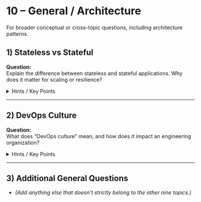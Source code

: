 # 10 – General / Architecture

For broader conceptual or cross-topic questions, including architecture patterns.

## 1) Stateless vs Stateful
**Question:**  
Explain the difference between stateless and stateful applications. Why does it matter for scaling or resilience?

<details>
  <summary>Hints / Key Points</summary>

  - **Stateless**: no session data persisted in-memory between requests → easier to scale, more resilient.
  - **Stateful**: maintains session/data in memory, can be more complex (requires persistent storage, specialized scaling).
</details>

---

## 2) DevOps Culture
**Question:**  
What does “DevOps culture” mean, and how does it impact an engineering organization?

<details>
  <summary>Hints / Key Points</summary>

  - Emphasizes collaboration between Dev & Ops.
  - Shared responsibility, shorter release cycles.
  - Strong focus on automation, CI/CD, feedback loops.
</details>

---

## 3) Additional General Questions
- *(Add anything else that doesn’t strictly belong to the other nine topics.)*
